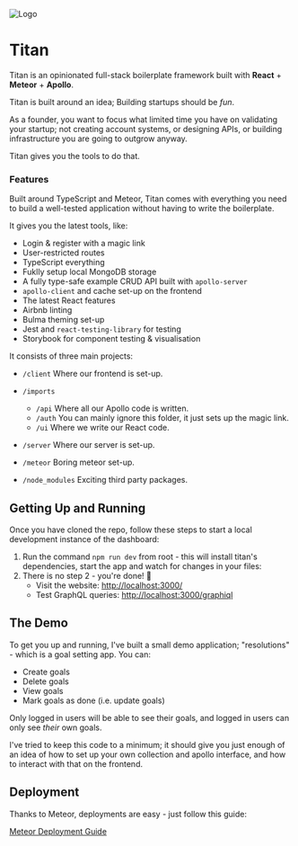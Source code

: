 ![Logo](https://i.imgur.com/debLpdr.png)

# Titan

Titan is an opinionated full-stack boilerplate framework built with **React** + **Meteor** + **Apollo**.

Titan is built around an idea; Building startups should be _fun_.

As a founder, you want to focus what limited time you have on validating your startup; not creating account systems, or designing APIs, or building infrastructure you are going to outgrow anyway.

Titan gives you the tools to do that.

### Features

Built around TypeScript and Meteor, Titan comes with everything you need to build a well-tested application without having to write the boilerplate.

It gives you the latest tools, like:

- Login & register with a magic link
- User-restricted routes
- TypeScript everything
- Fuklly setup local MongoDB storage
- A fully type-safe example CRUD API built with `apollo-server`
- `apollo-client` and cache set-up on the frontend
- The latest React features
- Airbnb linting
- Bulma theming set-up
- Jest and `react-testing-library` for testing
- Storybook for component testing & visualisation

It consists of three main projects:

- `/client` Where our frontend is set-up.
- `/imports`
  - `/api` Where all our Apollo code is written.
  - `/auth` You can mainly ignore this folder, it just sets up the magic link.
  - `/ui` Where we write our React code.
- `/server` Where our server is set-up.

- `/meteor` Boring meteor set-up.
- `/node_modules` Exciting third party packages.

## Getting Up and Running

Once you have cloned the repo, follow these steps to start a local development instance of the dashboard:

1. Run the command `npm run dev` from root - this will install titan's dependencies, start the app and watch for changes in your files:
2. There is no step 2 - you're done! 🎉
   - Visit the website: [http://localhost:3000/](http://localhost:3000/)
   - Test GraphQL queries: [http://localhost:3000/graphiql](http://localhost:3000/graphiql)

## The Demo

To get you up and running, I've built a small demo application; "resolutions" - which is a goal setting app. You can:

- Create goals
- Delete goals
- View goals
- Mark goals as done (i.e. update goals)

Only logged in users will be able to see their goals, and logged in users can only see _their_ own goals.

I've tried to keep this code to a minimum; it should give you just enough of an idea of how to set up your own collection and apollo interface, and how to interact with that on the frontend.

## Deployment

Thanks to Meteor, deployments are easy - just follow this guide:

[Meteor Deployment Guide](https://guide.meteor.com/deployment.html)
